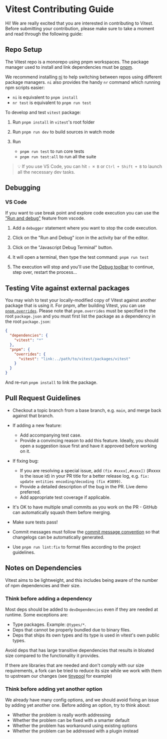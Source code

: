 # Vitest Contributing Guide

Hi! We are really excited that you are interested in contributing to Vitest. Before submitting your contribution, please make sure to take a moment and read through the following guide:

## Repo Setup

The Vitest repo is a monorepo using pnpm workspaces. The package manager used to install and link dependencies must be [pnpm](https://pnpm.io/).

We recommend installing [ni](https://github.com/antfu/ni) to help switching between repos using different package managers. `ni` also provides the handy `nr` command which running npm scripts easier:

- `ni` is equivalent to `pnpm install`
- `nr test` is equivalent to `pnpm run test`

To develop and test `vitest` package:

1. Run `pnpm install` in `vitest`'s root folder

2. Run `pnpm run dev` to build sources in watch mode

3. Run
   - `pnpm run test` to run core tests
   - `pnpm run test:all` to run all the suite

> 💡 If you use VS Code, you can hit `⇧ ⌘ B` or `Ctrl + Shift + B` to launch all the necessary dev tasks.

## Debugging

### VS Code

If you want to use break point and explore code execution you can use the ["Run and debug"](https://code.visualstudio.com/docs/editor/debugging) feature from vscode.

1. Add a `debugger` statement where you want to stop the code execution.

2. Click on the "Run and Debug" icon in the activity bar of the editor.

3. Click on the "Javascript Debug Terminal" button.

4. It will open a terminal, then type the test command: `pnpm run test`

5. The execution will stop and you'll use the [Debug toolbar](https://code.visualstudio.com/docs/editor/debugging#_debug-actions) to continue, step over, restart the process...

## Testing Vite against external packages

You may wish to test your locally-modified copy of Vitest against another package that is using it. For pnpm, after building Vitest, you can use [`pnpm.overrides`](https://pnpm.io/package_json#pnpmoverrides). Please note that `pnpm.overrides` must be specified in the root `package.json` and you must first list the package as a dependency in the root `package.json`:

```json
{
  "dependencies": {
    "vitest": "*"
  },
  "pnpm": {
    "overrides": {
      "vitest": "link:../path/to/vitest/packages/vitest"
    }
  }
}
```

And re-run `pnpm install` to link the package.

## Pull Request Guidelines

- Checkout a topic branch from a base branch, e.g. `main`, and merge back against that branch.

- If adding a new feature:

  - Add accompanying test case.
  - Provide a convincing reason to add this feature. Ideally, you should open a suggestion issue first and have it approved before working on it.

- If fixing bug:

  - If you are resolving a special issue, add `(fix #xxxx[,#xxxx])` (#xxxx is the issue id) in your PR title for a better release log, e.g. `fix: update entities encoding/decoding (fix #3899)`.
  - Provide a detailed description of the bug in the PR. Live demo preferred.
  - Add appropriate test coverage if applicable.

- It's OK to have multiple small commits as you work on the PR - GitHub can automatically squash them before merging.

- Make sure tests pass!

- Commit messages must follow the [commit message convention](./.github/commit-convention.md) so that changelogs can be automatically generated.

- Use `pnpm run lint:fix` to format files according to the project guidelines.

## Notes on Dependencies

Vitest aims to be lightweight, and this includes being aware of the number of npm dependencies and their size.

### Think before adding a dependency

Most deps should be added to `devDependencies` even if they are needed at runtime. Some exceptions are:

- Type packages. Example: `@types/*`.
- Deps that cannot be properly bundled due to binary files.
- Deps that ships its own types and its type is used in vitest's own public types.

Avoid deps that has large transitive dependencies that results in bloated size compared to the functionality it provides.

If there are libraries that are needed and don't comply with our size requirements, a fork can be tried to reduce its size while we work with them to upstream our changes (see [tinypool](https://github.com/Aslemammad/tinypool) for example)

### Think before adding yet another option

We already have many config options, and we should avoid fixing an issue by adding yet another one. Before adding an option, try to think about:

- Whether the problem is really worth addressing
- Whether the problem can be fixed with a smarter default
- Whether the problem has workaround using existing options
- Whether the problem can be addressed with a plugin instead
